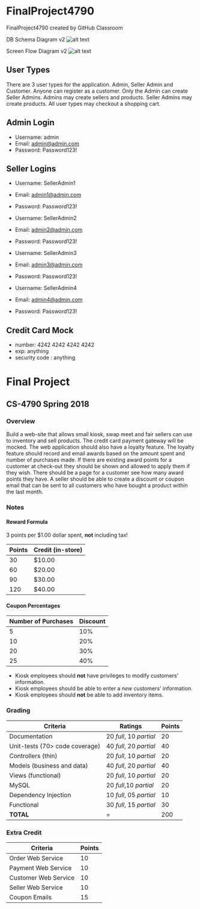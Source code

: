 # FinalProject4790
FinalProject4790 created by GitHub Classroom

DB Schema Diagram v2
![alt text](https://github.com/web4790-spr-2018/final-project-ethanbrown3/blob/master/FinalProject4790/Docs/DBSchema.png "Database Schema")

Screen Flow Diagram v2
![alt text](https://github.com/web4790-spr-2018/final-project-ethanbrown3/blob/master/FinalProject4790/Docs/ScreenFlow.png?raw=true "Screen Flow")

## User Types
There are 3 user types for the application. Admin, Seller Admin and Customer. Anyone can register as a customer. Only the Admin can create Seller Admins. Admins may create sellers and products. Seller Admins may create products. All user types may checkout a shopping cart.

## Admin Login
* Username: admin
* Email: admin@admin.com
* Password: Password123!

## Seller Logins
* Username: SellerAdmin1
* Email: admin1@admin.com
* Password: Password123!

* Username: SellerAdmin2
* Email: admin2@admin.com
* Password: Password123!

* Username: SellerAdmin3
* Email: admin3@admin.com
* Password: Password123!

* Username: SellerAdmin4
* Email: admin4@admin.com
* Password: Password123!

## Credit Card Mock
* number: 4242 4242 4242 4242
* exp: anything
* security code : anything


# Final Project
## CS-4790 Spring 2018

### Overview

Build a web-site that allows small kiosk, swap meet and fair sellers can use to inventory and sell products.
The credit card payment gateway will be mocked.  The web application should also have a loyalty feature.  The
loyalty feature should record and email awards based on the amount spent and number of purchases made.  If
there are existing award points for a customer at check-out they should be shown and allowed to apply them
if they wish.  There should be a page for a customer see how many award points they have.  A seller should be
able to create a discount or coupon email that can be sent to all customers who have bought a product within
the last month.

### Notes

#### Reward Formula

3 points per $1.00 dollar spent, **not** including tax!

Points | Credit (in-store)
-------|------------------
30 | $10.00
60 | $20.00
90 | $30.00
120| $40.00

#### Coupon Percentages

Number of Purchases | Discount
--------------------|---------
5  | 10%
10 | 20%
20 | 30%
25 | 40%

- Kiosk employees should **not** have privileges to modify customers' information.
- Kiosk employees should be able to enter a *new* customers' information.
- Kiosk employees should **not** be able to add inventory items.

### Grading

Criteria | Ratings | Points
---------|---------|--------
Documentation|20 *full*, 10 *partial*|20
Unit-tests (70> code coverage)|40 *full*, 20 *partial*|40
Controllers (thin)|20 *full*, 10 *partial*|20
Models (business and data)|40 *full*, 20 *partial*|40
Views (functional)|20 *full*, 10 *partial*|20
MySQL|20 *full*,10 *partial*|20
Dependency Injection|10 *full*, 05 *partial*|10
Functional|30 *full*, 15 *partial*|30
**TOTAL**| = |200

### Extra Credit

Criteria | Points
---------|--------
Order Web Service|10
Payment Web Service|10
Customer Web Service|10
Seller Web Service|10
Coupon Emails|15

